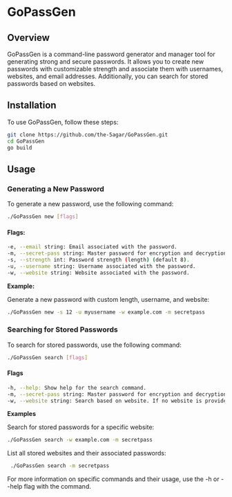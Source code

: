 # GoPassGen

## Overview

GoPassGen is a command-line password generator and manager tool for generating strong and secure passwords. It allows you to create new passwords with customizable strength and associate them with usernames, websites, and email addresses. Additionally, you can search for stored passwords based on websites.

## Installation

To use GoPassGen, follow these steps:

   ```bash
   git clone https://github.com/the-5agar/GoPassGen.git
   cd GoPassGen
   go build
   ```

## Usage

### Generating a New Password

To generate a new password, use the following command:

   ```bash
   ./GoPassGen new [flags]
   ```
#### Flags:
  ```bash
  -e, --email string: Email associated with the password.
  -m, --secret-pass string: Master password for encryption and decryption.
  -s, --strength int: Password strength (length) (default 8).
  -u, --username string: Username associated with the password.
  -w, --website string: Website associated with the password.
  ```

**Example:**

Generate a new password with custom length, username, and website:

  ```bash
  ./GoPassGen new -s 12 -u myusername -w example.com -m secretpass 
  ```

### Searching for Stored Passwords
To search for stored passwords, use the following command:
  
  ```bash
  ./GoPassGen search [flags]
  ```

#### Flags

  ```bash
  -h, --help: Show help for the search command.
  -m, --secret-pass string: Master password for encryption and decryption.
  -w, --website string: Search based on website. If no website is provided, it lists all websites.
 ```

**Examples**

Search for stored passwords for a specific website:
  ```bash
  ./GoPassGen search -w example.com -m secretpass
  ```
List all stored websites and their associated passwords:

 ```bash
  ./GoPassGen search -m secretpass
  ```

For more information on specific commands and their usage, use the -h or --help flag with the command.
